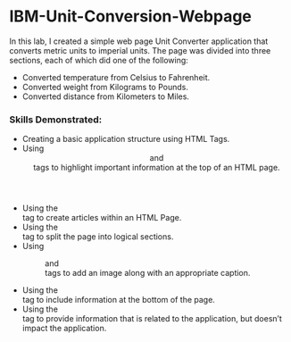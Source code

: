 # IBM-Unit-Conversion-Webpage

In this lab, I created a simple web page Unit Converter application that converts metric units to imperial units. The page was divided into three sections, each of which did one of the following:

- Converted temperature from Celsius to Fahrenheit.
- Converted weight from Kilograms to Pounds.
- Converted distance from Kilometers to Miles.

### Skills Demonstrated:

- Creating a basic application structure using HTML Tags.
- Using <header> and <nav> tags to highlight important information at the top of an HTML page.
- Using the <article> tag to create articles within an HTML Page.
- Using the <section> tag to split the page into logical sections.
- Using <figure> and <figcaption> tags to add an image along with an appropriate caption.
- Using the <footer> tag to include information at the bottom of the page.
- Using the <aside> tag to provide information that is related to the application, but doesn’t impact the application.
